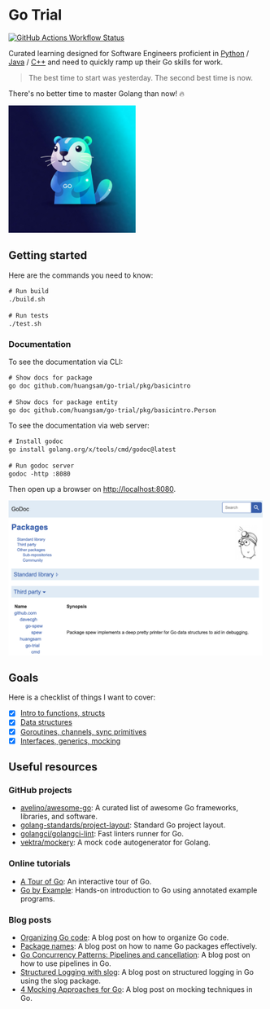 # Go Trial

[![GitHub Actions Workflow Status](https://img.shields.io/github/actions/workflow/status/huangsam/go-trial/ci.yml)](https://github.com/huangsam/go-trial/actions)

Curated learning designed for Software Engineers proficient in [Python] / [Java] / [C++]
and need to quickly ramp up their Go skills for work.

> The best time to start was yesterday. The second best time is now.

There's no better time to master Golang than now! 🔥

<img src="images/gopher.jpeg" alt="Gopher" width="250px" />

## Getting started

Here are the commands you need to know:

```shell
# Run build
./build.sh

# Run tests
./test.sh
```

### Documentation

To see the documentation via CLI:

```shell
# Show docs for package
go doc github.com/huangsam/go-trial/pkg/basicintro

# Show docs for package entity
go doc github.com/huangsam/go-trial/pkg/basicintro.Person
```

To see the documentation via web server:

```shell
# Install godoc
go install golang.org/x/tools/cmd/godoc@latest

# Run godoc server
godoc -http :8080
```

Then open up a browser on <http://localhost:8080>.

<img src="images/godoc-server.png" alt="Godoc server" width="500px" />

## Goals

Here is a checklist of things I want to cover:

- [x] [Intro to functions, structs](pkg/basicintro/)
- [x] [Data structures](pkg/datastructure/)
- [x] [Goroutines, channels, sync primitives](pkg/concurrency/)
- [x] [Interfaces, generics, mocking](pkg/abstraction/)

## Useful resources

### GitHub projects

- [avelino/awesome-go](https://github.com/avelino/awesome-go): A curated list of awesome Go frameworks, libraries, and software.
- [golang-standards/project-layout](https://github.com/golang-standards/project-layout): Standard Go project layout.
- [golangci/golangci-lint](https://github.com/golangci/golangci-lint): Fast linters runner for Go.
- [vektra/mockery](https://github.com/vektra/mockery): A mock code autogenerator for Golang.

### Online tutorials

- [A Tour of Go](https://go.dev/tour/list): An interactive tour of Go.
- [Go by Example](https://gobyexample.com): Hands-on introduction to Go using annotated example programs.

### Blog posts

- [Organizing Go code](https://go.dev/blog/organizing-go-code): A blog post on how to organize Go code.
- [Package names](https://go.dev/blog/package-names): A blog post on how to name Go packages effectively.
- [Go Concurrency Patterns: Pipelines and cancellation](https://go.dev/blog/pipelines): A blog post on how to use pipelines in Go.
- [Structured Logging with slog](https://go.dev/blog/slog): A blog post on structured logging in Go using the slog package.
- [4 Mocking Approaches for Go](https://www.twilio.com/en-us/blog/4-mocking-approaches-go): A blog post on mocking techniques in Go.

[Python]: https://github.com/huangsam/ultimate-python
[Java]: https://github.com/huangsam/java-trial
[C++]: https://github.com/huangsam/cpp-trial
